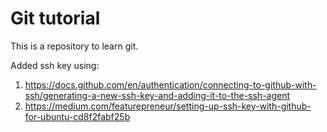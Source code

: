 # Git tutorial

This is a repository to learn git.
 
Added ssh key using:
1. https://docs.github.com/en/authentication/connecting-to-github-with-ssh/generating-a-new-ssh-key-and-adding-it-to-the-ssh-agent
2. https://medium.com/featurepreneur/setting-up-ssh-key-with-github-for-ubuntu-cd8f2fabf25b
